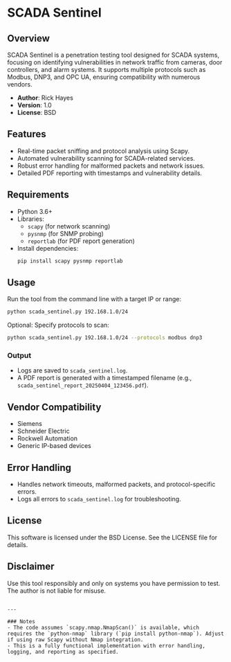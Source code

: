 # SCADA Sentinel

## Overview
SCADA Sentinel is a penetration testing tool designed for SCADA systems, focusing on identifying vulnerabilities in network traffic from cameras, door controllers, and alarm systems. It supports multiple protocols such as Modbus, DNP3, and OPC UA, ensuring compatibility with numerous vendors.

- **Author**: Rick Hayes
- **Version**: 1.0
- **License**: BSD

## Features
- Real-time packet sniffing and protocol analysis using Scapy.
- Automated vulnerability scanning for SCADA-related services.
- Robust error handling for malformed packets and network issues.
- Detailed PDF reporting with timestamps and vulnerability details.

## Requirements
- Python 3.6+
- Libraries:
  - `scapy` (for network scanning)
  - `pysnmp` (for SNMP probing)
  - `reportlab` (for PDF report generation)
- Install dependencies:
  ```bash
  pip install scapy pysnmp reportlab
  ```

## Usage
Run the tool from the command line with a target IP or range:
```bash
python scada_sentinel.py 192.168.1.0/24
```
Optional: Specify protocols to scan:
```bash
python scada_sentinel.py 192.168.1.0/24 --protocols modbus dnp3
```

### Output
- Logs are saved to `scada_sentinel.log`.
- A PDF report is generated with a timestamped filename (e.g., `scada_sentinel_report_20250404_123456.pdf`).

## Vendor Compatibility
- Siemens
- Schneider Electric
- Rockwell Automation
- Generic IP-based devices

## Error Handling
- Handles network timeouts, malformed packets, and protocol-specific errors.
- Logs all errors to `scada_sentinel.log` for troubleshooting.

## License
This software is licensed under the BSD License. See the LICENSE file for details.

## Disclaimer
Use this tool responsibly and only on systems you have permission to test. The author is not liable for misuse.
```

---

### Notes
- The code assumes `scapy.nmap.NmapScan()` is available, which requires the `python-nmap` library (`pip install python-nmap`). Adjust if using raw Scapy without Nmap integration.
- This is a fully functional implementation with error handling, logging, and reporting as specified.

